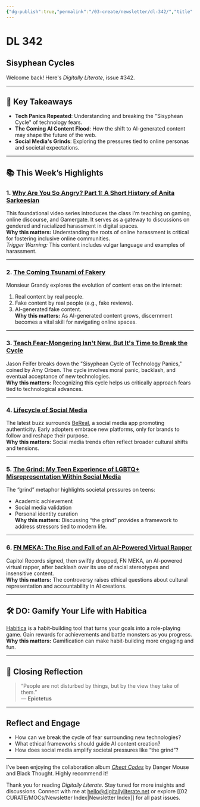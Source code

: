 ```yaml
---
{"dg-publish":true,"permalink":"/03-create/newsletter/dl-342/","title":"Sisyphean Cycles","tags":["ai","music","rap","social-media","work-life-balance"]}
---
```



# DL 342

## Sisyphean Cycles

Welcome back! Here's _Digitally Literate_, issue #342.  

---

## 🔖 Key Takeaways

- **Tech Panics Repeated**: Understanding and breaking the "Sisyphean Cycle" of technology fears.  
- **The Coming AI Content Flood**: How the shift to AI-generated content may shape the future of the web.  
- **Social Media's Grinds**: Exploring the pressures tied to online personas and societal expectations.  

---

## 📚 This Week’s Highlights

### 1. **[Why Are You So Angry? Part 1: A Short History of Anita Sarkeesian](https://www.youtube.com/watch?v=6y8XgGhXkTQ)**  
This foundational video series introduces the class I’m teaching on gaming, online discourse, and Gamergate. It serves as a gateway to discussions on gendered and racialized harassment in digital spaces.  
**Why this matters:** Understanding the roots of online harassment is critical for fostering inclusive online communities.  
_Trigger Warning:_ This content includes vulgar language and examples of harassment.

---

### 2. **[The Coming Tsunami of Fakery](https://grandy.substack.com/p/the-new-normal-the-coming-tsunami)**  
Monsieur Grandy explores the evolution of content eras on the internet:  
1. Real content by real people.  
2. Fake content by real people (e.g., fake reviews).  
3. AI-generated fake content.  
**Why this matters:** As AI-generated content grows, discernment becomes a vital skill for navigating online spaces.

---

### 3. **[Teach Fear-Mongering Isn't New, But It's Time to Break the Cycle](https://future.com/cycle-of-tech-panics-build-for-tomorrow/)**  
Jason Feifer breaks down the "Sisyphean Cycle of Technology Panics," coined by Amy Orben. The cycle involves moral panic, backlash, and eventual acceptance of new technologies.  
**Why this matters:** Recognizing this cycle helps us critically approach fears tied to technological advances.

---

### 4. **[Lifecycle of Social Media](https://marketoonist.com/2022/09/lifecycle-of-social-media.html)**  
The latest buzz surrounds [BeReal](https://bere.al/en), a social media app promoting authenticity. Early adopters embrace new platforms, only for brands to follow and reshape their purpose.  
**Why this matters:** Social media trends often reflect broader cultural shifts and tensions.

---

### 5. **[The Grind: My Teen Experience of LGBTQ+ Misrepresentation Within Social Media](https://clalliance.org/blog/the-grind-my-teen-experience-of-lgbtq-misrepresentation-within-social-media/)**  
The “grind” metaphor highlights societal pressures on teens:  
- Academic achievement  
- Social media validation  
- Personal identity curation  
**Why this matters:** Discussing “the grind” provides a framework to address stressors tied to modern life.

---

### 6. **[FN MEKA: The Rise and Fall of an AI-Powered Virtual Rapper](https://djmag.com/news/ai-powered-virtual-rapper-fn-meka-has-been-signed-capitol-records)**  
Capitol Records signed, then swiftly dropped, FN MEKA, an AI-powered virtual rapper, after backlash over its use of racial stereotypes and insensitive content.  
**Why this matters:** The controversy raises ethical questions about cultural representation and accountability in AI creations.

---

## 🛠️ DO: Gamify Your Life with Habitica

[Habitica](https://habitica.com/) is a habit-building tool that turns your goals into a role-playing game. Gain rewards for achievements and battle monsters as you progress.  
**Why this matters:** Gamification can make habit-building more engaging and fun.

---

## 🌟 Closing Reflection

> “People are not disturbed by things, but by the view they take of them.”  
> — **Epictetus**

---

## Reflect and Engage

- How can we break the cycle of fear surrounding new technologies?  
- What ethical frameworks should guide AI content creation?  
- How does social media amplify societal pressures like “the grind”?

---

I’ve been enjoying the collaboration album [_Cheat Codes_](https://pitchfork.com/reviews/albums/danger-mouse-black-thought-cheat-codes/) by Danger Mouse and Black Thought. Highly recommend it!

Thank you for reading _Digitally Literate_. Stay tuned for more insights and discussions. Connect with me at [hello@digitallyliterate.net](mailto:hello@digitallyliterate.net) or explore [[02 CURATE/MOCs/Newsletter Index\|Newsletter Index]] for all past issues.
